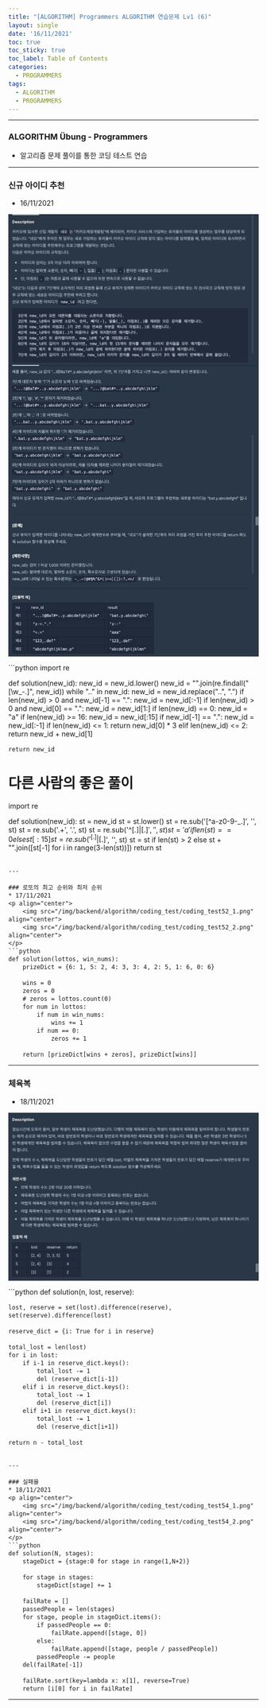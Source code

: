 ```yaml
---
title: "[ALGORITHM] Programmers ALGORITHM 연습문제 Lv1 (6)"
layout: single
date: '16/11/2021'
toc: true
toc_sticky: true
toc_label: Table of Contents
categories:
  - PROGRAMMERS
tags:
  - ALGORITHM
  - PROGRAMMERS
---
```


---
### ALGORITHM Übung - Programmers
* 알고리즘 문제 풀이를 통한 코딩 테스트 연습

---

### 신규 아이디 추천
* 16/11/2021
<p align="center">
    <img src="/img/backend/algorithm/coding_test/coding_test51_1.png" align="center">
    <img src="/img/backend/algorithm/coding_test/coding_test51_2.png" align="center">
</p>
```python
import re


def solution(new_id):
    new_id = new_id.lower()
    new_id = "".join(re.findall("[\w\_\-\.]", new_id))
    while ".." in new_id:
        new_id = new_id.replace("..", ".")
    if len(new_id) > 0 and new_id[-1] == ".":
        new_id = new_id[:-1]
    if len(new_id) > 0 and new_id[0] == ".":
        new_id = new_id[1:]
    if len(new_id) == 0: new_id = "a"
    if len(new_id) >= 16:
        new_id = new_id[:15]
        if new_id[-1] == ".":
            new_id = new_id[:-1]
    if len(new_id) <= 1:
        return new_id[0] * 3
    elif len(new_id) <= 2:
        return new_id + new_id[1]

    return new_id

# 다른 사람의 좋은 풀이
import re

def solution(new_id):
    st = new_id
    st = st.lower()
    st = re.sub('[^a-z0-9\-_.]', '', st)
    st = re.sub('\.+', '.', st)
    st = re.sub('^[.]|[.]$', '', st)
    st = 'a' if len(st) == 0 else st[:15]
    st = re.sub('^[.]|[.]$', '', st)
    st = st if len(st) > 2 else st + "".join([st[-1] for i in range(3-len(st))])
    return st
```

---

### 로또의 최고 순위와 최저 순위
* 17/11/2021
<p align="center">
    <img src="/img/backend/algorithm/coding_test/coding_test52_1.png" align="center">
    <img src="/img/backend/algorithm/coding_test/coding_test52_2.png" align="center">
</p>
```python
def solution(lottos, win_nums):
    prizeDict = {6: 1, 5: 2, 4: 3, 3: 4, 2: 5, 1: 6, 0: 6}

    wins = 0
    zeros = 0
    # zeros = lottos.count(0)
    for num in lottos:
        if num in win_nums:
            wins += 1
        if num == 0:
            zeros += 1

    return [prizeDict[wins + zeros], prizeDict[wins]]
```

---

### 체육복
* 18/11/2021
<p align="center">
    <img src="/img/backend/algorithm/coding_test/coding_test53.png" align="center">
</p>
```python
def solution(n, lost, reserve):

    lost, reserve = set(lost).difference(reserve), set(reserve).difference(lost)

    reserve_dict = {i: True for i in reserve}

    total_lost = len(lost)
    for i in lost:
        if i-1 in reserve_dict.keys():
            total_lost -= 1
            del (reserve_dict[i-1])
        elif i in reserve_dict.keys():
            total_lost -= 1
            del (reserve_dict[i])
        elif i+1 in reserve_dict.keys():
            total_lost -= 1
            del (reserve_dict[i+1])

    return n - total_lost
```

---

### 실패율
* 18/11/2021
<p align="center">
    <img src="/img/backend/algorithm/coding_test/coding_test54_1.png" align="center">
    <img src="/img/backend/algorithm/coding_test/coding_test54_2.png" align="center">
</p>
```python
def solution(N, stages):
    stageDict = {stage:0 for stage in range(1,N+2)}

    for stage in stages:
        stageDict[stage] += 1

    failRate = []
    passedPeople = len(stages)
    for stage, people in stageDict.items():
        if passedPeople == 0:
            failRate.append([stage, 0])
        else:
            failRate.append([stage, people / passedPeople])
        passedPeople -= people
    del(failRate[-1])

    failRate.sort(key=lambda x: x[1], reverse=True)
    return [i[0] for i in failRate]
```

---